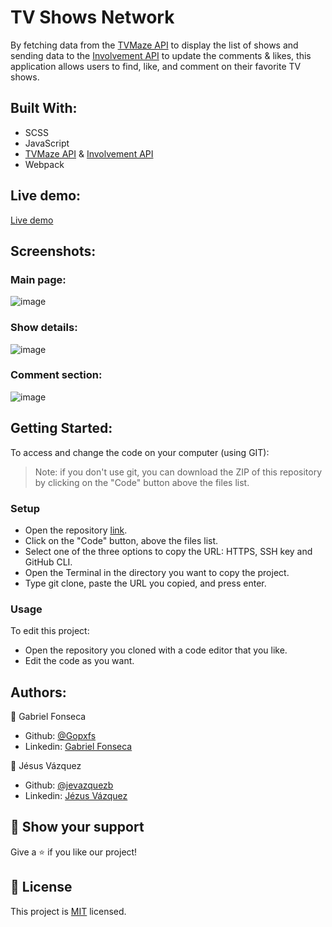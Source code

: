 # TV Shows Network
By fetching data from the [TVMaze API](https://www.tvmaze.com/api) to display the list of shows and sending data to the [Involvement API](https://www.notion.so/microverse/Involvement-API-869e60b5ad104603aa6db59e08150270) to update the comments & likes, this application allows users to find, like, and comment on their favorite TV shows.

## Built With:
- SCSS
- JavaScript
- [TVMaze API](https://www.tvmaze.com/api) & [Involvement API](https://www.notion.so/microverse/Involvement-API-869e60b5ad104603aa6db59e08150270)
- Webpack

## Live demo:
[Live demo](https://gopxfs.github.io/TV-Shows-Network/dist/)

## Screenshots:
### Main page:
![image](https://user-images.githubusercontent.com/42799579/200636495-dc4b7c18-2649-4b11-9853-4baa81809249.png)

### Show details:
![image](https://user-images.githubusercontent.com/42799579/200636657-20124f60-b13e-476b-bdb6-5b3896c6fe41.png)

### Comment section:
![image](https://user-images.githubusercontent.com/42799579/200636777-7b267ee8-9a2f-4f12-a91a-a24aae107c22.png)

## Getting Started:
To access and change the code on your computer (using GIT):
> Note: if you don't use git, you can download the ZIP of this repository by clicking on the "Code" button above the files list.
### Setup
- Open the repository [link](https://github.com/Gopxfs/Leaderboard).
- Click on the "Code" button, above the files list.
- Select one of the three options to copy the URL: HTTPS, SSH key and GitHub CLI.
- Open the Terminal in the directory you want to copy the project.
- Type git clone, paste the URL you copied, and press enter.
### Usage
To edit this project:
- Open the repository you cloned with a code editor that you like.
- Edit the code as you want.

## Authors:
:bust_in_silhouette: Gabriel Fonseca
- Github: [@Gopxfs](https://github.com/Gopxfs)
- Linkedin: [Gabriel Fonseca](https://www.linkedin.com/in/gabriel-fonseca-sales-8bb64b236/)

:bust_in_silhouette: Jésus Vázquez
- Github: [@jevazquezb](https://github.com/jevazquezb)
- Linkedin: [Jézus Vázquez](https://www.linkedin.com/in/jevazquezb/)

## :star2: Show your support
Give a :star: if you like our project!

## :pencil: License
This project is [MIT](https://github.com/Gopxfs/TV-Shows-Network/blob/dev/LICENSE) licensed.
